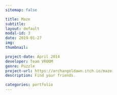 ```yaml
---
sitemap: false

title: Maze
subtitle: 
layout: default
modal-id: 3
date: 2019-01-27
img: 
thumbnail: 

project-date: April 2014
developer: Team VROOM
genre: Puzzle
project-url: https://archangeldawn.itch.io/maze
description: Find your friends.

categories: portfolio
---
```

